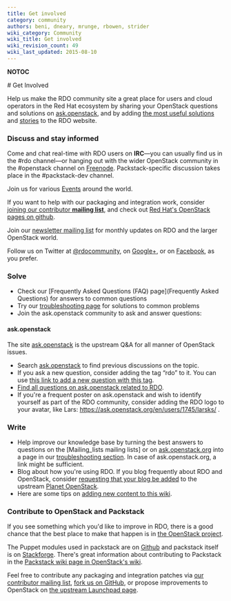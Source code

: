 ```yaml
---
title: Get involved
category: community
authors: beni, dneary, mrunge, rbowen, strider
wiki_category: Community
wiki_title: Get involved
wiki_revision_count: 49
wiki_last_updated: 2015-08-10
---
```


__NOTOC__

<div class="bg-boxes bg-boxes-single">
<div class="row">
<div class="offset3 span8 pull-s">
# Get Involved

Help us make the RDO community site a great place for users and cloud operators in the Red Hat ecosystem by sharing your OpenStack questions and solutions on [ask.openstack](http://ask.openstack.org), and by adding [the most useful solutions](Troubleshooting) and [stories](Case_studies) to the RDO website.

### Discuss and stay informed

Come and chat real-time with RDO users on **IRC**—you can usually find us in the #rdo channel—or hanging out with the wider OpenStack community in the #openstack channel on [Freenode](http://freenode.net). Packstack-specific discussion takes place in the #packstack-dev channel.

Join us for various [Events](Events) around the world.

If you want to help with our packaging and integration work, consider [joining our contributor **mailing list**](//www.redhat.com/mailman/listinfo/rdo-list), and check out [Red Hat's OpenStack pages on github](//github.com/redhat-openstack).

Join our [newsletter mailing list](//www.redhat.com/mailman/listinfo/rdo-newsletter) for monthly updates on RDO and the larger OpenStack world.

Follow us on Twitter at [@rdocommunity](//twitter.com/rdocommunity), on [Google+](https://plus.google.com/communities/110409030763231732154), or on [Facebook](https://www.facebook.com/rdocommunity), as you prefer.

<wikitwidget class="twitter-timeline" href="https://twitter.com/RDOcommunity" data-widget-id="482610699122638848" />

### Solve

*   Check our [Frequently Asked Questions (FAQ) page](Frequently Asked Questions) for answers to common questions
*   Try our [troubleshooting page](Troubleshooting) for solutions to common problems
*   Join the ask.openstack community to ask and answer questions:

#### ask.openstack

The site [ask.openstack](http://ask.openstack.org) is the upstream Q&A for all manner of OpenStack issues.

*   Search [ask.openstack](http://ask.openstack.org) to find previous discussions on the topic.
*   If you ask a new question, consider adding the tag “rdo” to it. You can use [this link to add a new question with this tag](https://ask.openstack.org/en/questions/ask/?tags=rdo).
*   [Find all questions on ask.openstack related to RDO](https://ask.openstack.org/en/questions/scope:all/sort:age-desc/page:1/query:rdo/).
*   If you're a frequent poster on ask.openstack and wish to identify yourself as part of the RDO community, consider adding the RDO logo to your avatar, like Lars: <https://ask.openstack.org/en/users/1745/larsks/> .

### Write

*   Help improve our knowledge base by turning the best answers to questions on the [Mailing_lists mailing lists] or on [ask.openstack.org](http://ask.openstack.org) into a page in our [troubleshooting section](troubleshooting). In case of ask.openstack.org, a link might be sufficient.
*   Blog about how you're using RDO. If you blog frequently about RDO and OpenStack, consider [requesting that your blog be added](https://wiki.openstack.org/wiki/AddingYourBlog) to the upstream [Planet OpenStack](http://planet.openstack.org/).
*   Here are some tips on [adding new content to this wiki](Adding_new_content).

### Contribute to OpenStack and Packstack

If you see something which you'd like to improve in RDO, there is a good chance that the best place to make that happen is in [the OpenStack project](http://www.openstack.org).

The Puppet modules used in packstack are on [Github](https://github.com/packstack) and packstack itself is on [Stackforge](https://github.com/stackforge/packstack). There's great information about contributing to Packstack in the [Packstack wiki page in OpenStack's wiki](https://wiki.openstack.org/wiki/Packstack).

Feel free to contribute any packaging and integration patches via [our contributor mailing list](//www.redhat.com/mailman/listinfo/rdo-list), [fork us on GitHub](//github.com/redhat-openstack), or propose improvements to OpenStack on [the upstream Launchpad page](//launchpad.net/openstack).

</div>
</div>
</div>
<Category:Community>
